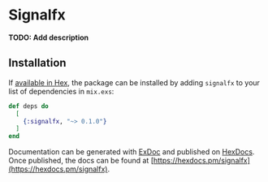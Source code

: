 # Signalfx

**TODO: Add description**

## Installation

If [available in Hex](https://hex.pm/docs/publish), the package can be installed
by adding `signalfx` to your list of dependencies in `mix.exs`:

```elixir
def deps do
  [
    {:signalfx, "~> 0.1.0"}
  ]
end
```

Documentation can be generated with [ExDoc](https://github.com/elixir-lang/ex_doc)
and published on [HexDocs](https://hexdocs.pm). Once published, the docs can
be found at [https://hexdocs.pm/signalfx](https://hexdocs.pm/signalfx).

